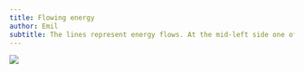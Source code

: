 ```yaml
---
title: Flowing energy
author: Emil
subtitle: The lines represent energy flows. At the mid-left side one of the flows enlights Emil´s name. At the right side is a control box for the flows. In the middle is an accumulation of energy.
---
```

![](/img/IMG_1475.jpg)
